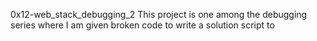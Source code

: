 0x12-web_stack_debugging_2
This project is one among the debugging series where I am given broken code to write a solution script to
